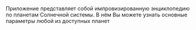 Приложение представляет собой импровизированную энциклопедию по планетам Солнечной системы. В нём Вы можете узнать основные параметры любой из доступных планет
